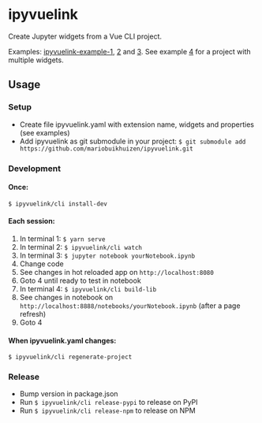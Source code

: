 # ipyvuelink

Create Jupyter widgets from a Vue CLI project.

Examples: [ipyvuelink-example-1](https://github.com/mariobuikhuizen/ipyvuelink-example-1),
[2](https://github.com/mariobuikhuizen/ipyvuelink-example-2) and
[3](https://github.com/mariobuikhuizen/ipyvuelink-example-3). See example
[4](https://github.com/mariobuikhuizen/ipyvuelink-example-4) for a project with multiple widgets.

## Usage

### Setup
* Create file ipyvuelink.yaml with extension name, widgets and properties (see examples)
* Add ipyvuelink as git submodule in your project:
`$ git submodule add https://github.com/mariobuikhuizen/ipyvuelink.git`

### Development

#### Once:
```
$ ipyvuelink/cli install-dev
```

#### Each session:

1. In terminal 1: `$ yarn serve`
2. In terminal 2: `$ ipyvuelink/cli watch`
3. In terminal 3: `$ jupyter notebook yourNotebook.ipynb`
4. Change code
5. See changes in hot reloaded app on `http://localhost:8080`
6. Goto 4 until ready to test in notebook
7. In terminal 4: `$ ipyvuelink/cli build-lib`
8. See changes in notebook on `http://localhost:8888/notebooks/yourNotebook.ipynb`
   (after a page refresh)
9. Goto 4

#### When ipyvuelink.yaml changes:
```
$ ipyvuelink/cli regenerate-project
```

### Release

* Bump version in package.json
* Run `$ ipyvuelink/cli release-pypi` to release on PyPI
* Run `$ ipyvuelink/cli release-npm` to release on NPM
